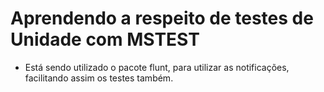 # Aprendendo a respeito de testes de Unidade com MSTEST

- Está sendo utilizado o pacote flunt, para utilizar as notificações, facilitando assim os testes também.
